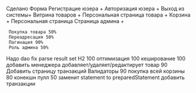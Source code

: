 Сделано
     Форма Регистрацие юзера +
     Авторизация юзера +
     Выход из системы+
     Витрина товаров +
     Персональная страница товара +
     Корзина +
     Персональная страница
     Страница админа +

     Покупка товара 50%
     Переадресация 50%
     Пагинация 90%
     Роль админа 50%

Надо
    dao fix parse result set
    H2 100
    оптимизация 100
    кеширование 100
    добавить менеджера добавляет/удаляет/редактирует товар 90
    Добавить страницу транзакций
    Валидаторы 90
    покупка всей корзины 80
    конекшн пулл 50
    заменит statement to preparedStatement
    добавить транзакции